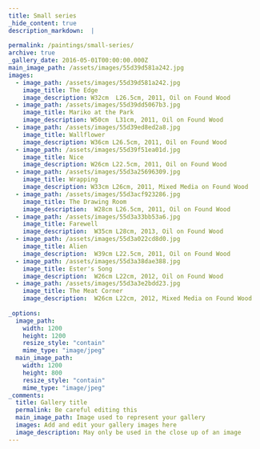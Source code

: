 ```yaml
---
title: Small series
_hide_content: true
description_markdown:  |
  
permalink: /paintings/small-series/
archive: true
_gallery_date: 2016-05-01T00:00:00.000Z
main_image_path: /assets/images/55d39d581a242.jpg
images:            
  - image_path: /assets/images/55d39d581a242.jpg
    image_title: The Edge
    image_description: W32cm  L26.5cm, 2011, Oil on Found Wood
  - image_path: /assets/images/55d39dd5067b3.jpg
    image_title: Mariko at the Park 
    image_description: W50cm  L31cm, 2011, Oil on Found Wood
  - image_path: /assets/images/55d39ed8ed2a8.jpg
    image_title: Wallflower
    image_description: W36cm L26.5cm, 2011, Oil on Found Wood
  - image_path: /assets/images/55d39f51ea01d.jpg
    image_title: Nice
    image_description: W26cm L22.5cm, 2011, Oil on Found Wood
  - image_path: /assets/images/55d3a25696309.jpg
    image_title: Wrapping
    image_description: W33cm L26cm, 2011, Mixed Media on Found Wood
  - image_path: /assets/images/55d3acf923286.jpg
    image_title: The Drawing Room
    image_description:  W28cm L26.5cm, 2011, Oil on Found Wood
  - image_path: /assets/images/55d3a33bb53a6.jpg
    image_title: Farewell
    image_description:  W35cm L28cm, 2013, Oil on Found Wood
  - image_path: /assets/images/55d3a022cd8d0.jpg
    image_title: Alien
    image_description:  W39cm L22.5cm, 2011, Oil on Found Wood
  - image_path: /assets/images/55d3a38dae388.jpg
    image_title: Ester's Song
    image_description:  W26cm L22cm, 2012, Oil on Found Wood
  - image_path: /assets/images/55d3a3e2bdd23.jpg
    image_title: The Meat Corner
    image_description:  W26cm L22cm, 2012, Mixed Media on Found Wood
     
_options:
  image_path:
    width: 1200
    height: 1200
    resize_style: "contain"
    mime_type: "image/jpeg"
  main_image_path:
    width: 1200
    height: 800
    resize_style: "contain"
    mime_type: "image/jpeg"
_comments:
  title: Gallery title
  permalink: Be careful editing this
  main_image_path: Image used to represent your gallery
  images: Add and edit your gallery images here
  image_description: May only be used in the close up of an image
---
```


